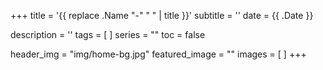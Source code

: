+++
title = '{{ replace .Name "-" " " | title }}'
subtitle = ''
date = {{ .Date }}

description = ''
tags = [
]
series = ""
toc = false

header_img = "img/home-bg.jpg"
featured_image = ""
images = [
]
+++

